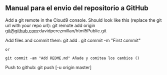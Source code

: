 ## Manual para el envio del repositorio a GitHub

Add a git remote in the Cloud9 console. Should look like this (replace the git url with your repo url): 
    git remote add origin git@github.com:davidperezmillan/html5Public.git

Add files and commit them:
    git add . 
    git commit -m "First commit"
    
    or
    
    git commit -am "Add REDME.md" Añade y comitea los cambios ()

Push to github: 
    git push [-u origin master]